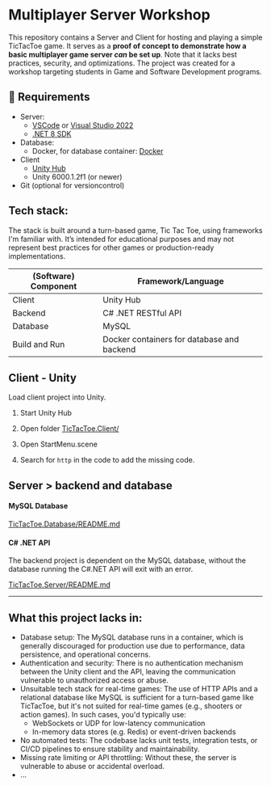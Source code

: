 # Multiplayer Server Workshop

This repository contains a Server and Client for hosting and playing a simple TicTacToe game. It serves as a **proof of concept to demonstrate how a basic multiplayer game server _can_ be set up**. Note that it lacks best practices, security, and optimizations. The project was created for a workshop targeting students in Game and Software Development programs.

## 🔧 Requirements

- Server:
    - [VSCode](https://code.visualstudio.com/) or [Visual Studio 2022](https://visualstudio.microsoft.com/downloads/)
    - [.NET 8 SDK](https://dotnet.microsoft.com/en-us/download)
- Database:
    - Docker, for database container: [Docker](https://www.docker.com/)
- Client
    - [Unity Hub](https://unity.com/)
    - Unity 6000.1.2f1 (or newer)
- Git (optional for versioncontrol)

## Tech stack:

The stack is built around a turn-based game, Tic Tac Toe, using frameworks I'm familiar with. It’s intended for educational purposes and may not represent best practices for other games or production-ready implementations.

| (Software) Component | Framework/Language |
| -------------------- | ------------------ |
| Client               | Unity Hub          | 
| Backend              | C# .NET RESTful API |
| Database             | MySQL              | 
| Build and Run        | Docker containers for database and backend |

## Client - Unity

Load client project into Unity.

1. Start Unity Hub

2. Open folder [TicTacToe.Client/](TicTacToe.Client)  

3. Open StartMenu.scene

4. Search for `http` in the code to add the missing code.

## Server > backend and database

#### MySQL Database

[TicTacToe.Database/README.md](TicTacToe.Database/README.md)

#### C# .NET API

The backend project is dependent on the MySQL database, without the database running the C#.NET API will exit with an error.

[TicTacToe.Server/README.md](TicTacToe.Server/README.md)

-----

## What this project lacks in:

- Database setup: The MySQL database runs in a container, which is generally discouraged for production use due to performance, data persistence, and operational concerns.
- Authentication and security: There is no authentication mechanism between the Unity client and the API, leaving the communication vulnerable to unauthorized access or abuse.
- Unsuitable tech stack for real-time games: The use of HTTP APIs and a relational database like MySQL is sufficient for a turn-based game like TicTacToe, but it's not suited for real-time games (e.g., shooters or action games). In such cases, you'd typically use:
    - WebSockets or UDP for low-latency communication
    - In-memory data stores (e.g. Redis) or event-driven backends
- No automated tests: The codebase lacks unit tests, integration tests, or CI/CD pipelines to ensure stability and maintainability.
- Missing rate limiting or API throttling: Without these, the server is vulnerable to abuse or accidental overload.
- ...
